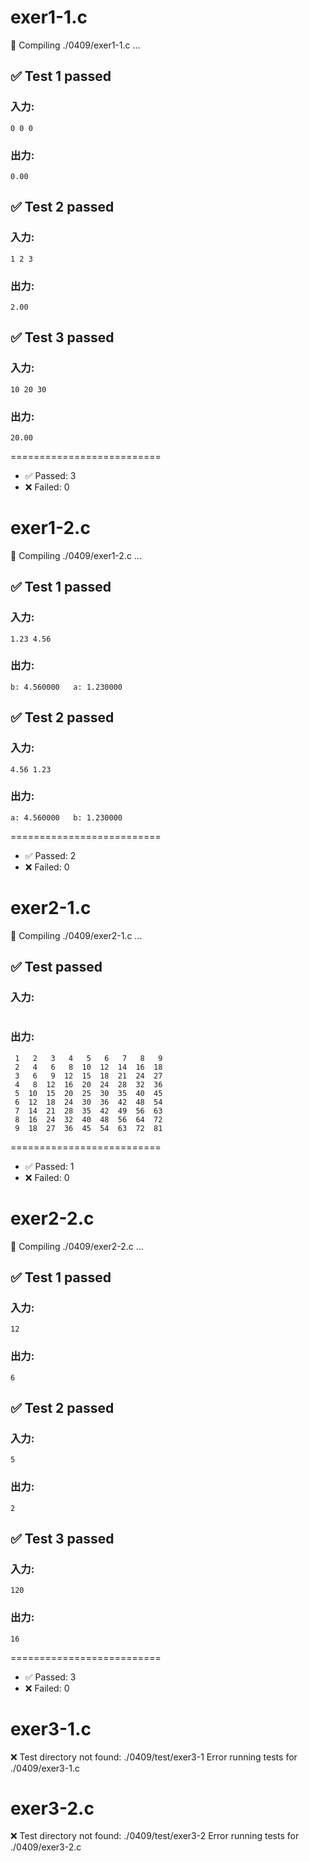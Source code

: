 # exer1-1.c
🔧 Compiling ./0409/exer1-1.c ...
## ✅ Test 1 passed
### 入力:
```
0 0 0
```
### 出力:
```
0.00
```
## ✅ Test 2 passed
### 入力:
```
1 2 3
```
### 出力:
```
2.00
```
## ✅ Test 3 passed
### 入力:
```
10 20 30
```
### 出力:
```
20.00
```

==========================
- ✅ Passed: 3
- ❌ Failed: 0

# exer1-2.c
🔧 Compiling ./0409/exer1-2.c ...
## ✅ Test 1 passed
### 入力:
```
1.23 4.56
```
### 出力:
```
b: 4.560000   a: 1.230000
```
## ✅ Test 2 passed
### 入力:
```
4.56 1.23
```
### 出力:
```
a: 4.560000   b: 1.230000
```

==========================
- ✅ Passed: 2
- ❌ Failed: 0

# exer2-1.c
🔧 Compiling ./0409/exer2-1.c ...
## ✅ Test  passed
### 入力:
```

```
### 出力:
```
 1   2   3   4   5   6   7   8   9  
 2   4   6   8  10  12  14  16  18  
 3   6   9  12  15  18  21  24  27  
 4   8  12  16  20  24  28  32  36  
 5  10  15  20  25  30  35  40  45  
 6  12  18  24  30  36  42  48  54  
 7  14  21  28  35  42  49  56  63  
 8  16  24  32  40  48  56  64  72  
 9  18  27  36  45  54  63  72  81  
```

==========================
- ✅ Passed: 1
- ❌ Failed: 0

# exer2-2.c
🔧 Compiling ./0409/exer2-2.c ...
## ✅ Test 1 passed
### 入力:
```
12
```
### 出力:
```
6
```
## ✅ Test 2 passed
### 入力:
```
5
```
### 出力:
```
2
```
## ✅ Test 3 passed
### 入力:
```
120
```
### 出力:
```
16
```

==========================
- ✅ Passed: 3
- ❌ Failed: 0

# exer3-1.c
❌ Test directory not found: ./0409/test/exer3-1
Error running tests for ./0409/exer3-1.c

# exer3-2.c
❌ Test directory not found: ./0409/test/exer3-2
Error running tests for ./0409/exer3-2.c

